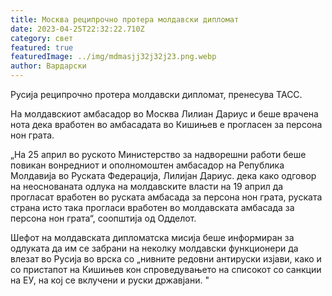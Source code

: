 ```yaml
---
title: Москва реципрочно протера молдавски дипломат
date: 2023-04-25T22:32:22.710Z
category: свет
featured: true
featuredImage: ../img/mdmasjj32j32j23.png.webp
author: Вардарски
---
```


Русија реципрочно протера молдавски дипломат, пренесува ТАСС.

На молдавскиот амбасадор во Москва Лилиан Дариус и беше врачена нота дека вработен во амбасадата во Кишињев е прогласен за персона нон грата.

„На 25 април во руското Министерство за надворешни работи беше повикан вонредниот и ополномоштен амбасадор на Република Молдавија во Руската Федерација, Лилијан Дариус. дека како одговор на неоснованата одлука на молдавските власти на 19 април да прогласат вработен во руската амбасада за персона нон грата, руската страна исто така прогласи вработен во молдавската амбасада за персона нон грата“, соопштија од Одделот.

Шефот на молдавската дипломатска мисија беше информиран за одлуката да им се забрани на неколку молдавски функционери да влезат во Русија во врска со „нивните редовни антируски изјави, како и со пристапот на Кишињев кон спроведувањето на списокот со санкции на ЕУ, на кој се вклучени и руски државјани. "
